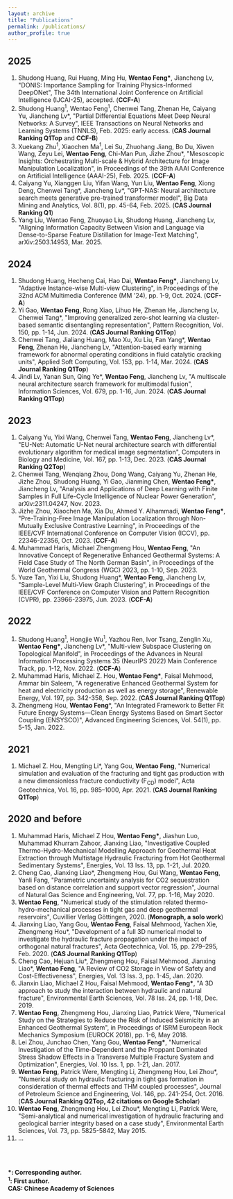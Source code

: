 ```yaml
---
layout: archive
title: "Publications"
permalink: /publications/
author_profile: true
---
```


2025
----
1. Shudong Huang, Rui Huang, Ming Hu, **Wentao Feng\***, Jiancheng Lv, "DONIS: Importance Sampling for Training Physics-Informed DeepONet", The 34th International Joint Conference on Artificial Intelligence (IJCAI-25), accepted. (**CCF-A**)
2. Shudong Huang<sup>1</sup>, Wentao Feng<sup>1</sup>, Chenwei Tang, Zhenan He, Caiyang Yu, Jiancheng Lv*, "Partial Differential Equations Meet Deep Neural Networks: A Survey", IEEE Transactions on Neural Networks and Learning Systems (TNNLS), Feb. 2025: early access. (**CAS Journal Ranking Q1Top** and **CCF-B**)
3. Xuekang Zhu<sup>1</sup>, Xiaochen Ma<sup>1</sup>, Lei Su, Zhuohang Jiang, Bo Du, Xiwen Wang, Zeyu Lei, **Wentao Feng**, Chi-Man Pun, Jizhe Zhou*, "Mesoscopic Insights: Orchestrating Multi-scale & Hybrid Architecture for Image Manipulation Localization", in Proceedings of the 39th AAAI Conference on Artificial Intelligence (AAAI-25), Feb. 2025. (**CCF-A**)
4. Caiyang Yu, Xianggen Liu, Yifan Wang, Yun Liu, **Wentao Feng**, Xiong Deng, Chenwei Tang\*, Jiancheng Lv\*, "GPT-NAS: Neural architecture search meets generative pre-trained transformer model", Big Data Mining and Analytics, Vol. 8(1), pp. 45-64, Feb. 2025. (**CAS Journal Ranking Q1**)
5. Yang Liu, Wentao Feng, Zhuoyao Liu, Shudong Huang, Jiancheng Lv, "Aligning Information Capacity Between Vision and Language via Dense-to-Sparse Feature Distillation for Image-Text Matching", arXiv:2503.14953, Mar. 2025.

2024
----
1. Shudong Huang, Hecheng Cai, Hao Dai, **Wentao Feng\***, Jiancheng Lv, "Adaptive Instance-wise Multi-view Clustering", in Proceedings of the 32nd ACM Multimedia Conference (MM '24), pp. 1-9, Oct. 2024. (**CCF-A**)
2. Yi Gao, **Wentao Feng**, Rong Xiao, Lihuo He, Zhenan He, Jiancheng Lv, Chenwei Tang*, "Improving generalized zero-shot learning via cluster-based semantic disentangling representation", Pattern Recognition, Vol. 150, pp. 1-14, Jun. 2024. (**CAS Journal Ranking Q1Top**)   
3. Chenwei Tang, Jialiang Huang, Mao Xu, Xu Liu, Fan Yang*, **Wentao Feng**, Zhenan He, Jiancheng Lv, "Attention-based early warning framework for abnormal operating conditions in fluid catalytic cracking units", Applied Soft Computing, Vol. 153, pp. 1-14, Mar. 2024. (**CAS Journal Ranking Q1Top**)
4. Jindi Lv, Yanan Sun, Qing Ye*, **Wentao Feng**, Jiancheng Lv, "A multiscale neural architecture search framework for multimodal fusion", Information Sciences, Vol. 679, pp. 1-16, Jun. 2024. (**CAS Journal Ranking Q1Top**)

2023
----
1. Caiyang Yu, Yixi Wang, Chenwei Tang, **Wentao Feng**, Jiancheng Lv*, "EU-Net: Automatic U-Net neural architecture search with differential evolutionary algorithm for medical image segmentation", Computers in Biology and Medicine, Vol. 167, pp. 1-13, Dec. 2023. (**CAS Journal Ranking Q2Top**)
2. Chenwei Tang, Wenqiang Zhou, Dong Wang, Caiyang Yu, Zhenan He, Jizhe Zhou, Shudong Huang, Yi Gao, Jianming Chen, **Wentao Feng\***, Jiancheng Lv, "Analysis and Applications of Deep Learning with Finite Samples in Full Life-Cycle Intelligence of Nuclear Power Generation", arXiv:2311.04247, Nov. 2023.
3. Jizhe Zhou, Xiaochen Ma, Xia Du, Ahmed Y. Alhammadi, **Wentao Feng\***, "Pre-Training-Free Image Manipulation Localization through Non-Mutually Exclusive Contrastive Learning", in Proceedings of the IEEE/CVF International Conference on Computer Vision (ICCV), pp. 22346-22356, Oct. 2023. (**CCF-A**)
4. Muhammad Haris, Michael Zhengmeng Hou, **Wentao Feng**, "An Innovative Concept of Regenerative Enhanced Geothermal Systems: A Field Case Study of The North German Basin", in Proceedings of the World Geothermal Congress (WGC) 2023, pp. 1-10, Sep. 2023.
5. Yuze Tan, Yixi Liu, Shudong Huang*, **Wentao Feng**, Jiancheng Lv, "Sample-Level Multi-View Graph Clustering", in Proceedings of the IEEE/CVF Conference on Computer Vision and Pattern Recognition (CVPR), pp. 23966-23975, Jun. 2023. (**CCF-A**)

2022
----
1. Shudong Huang<sup>1</sup>, Hongjie Wu<sup>1</sup>, Yazhou Ren, Ivor Tsang, Zenglin Xu, **Wentao Feng\***, Jiancheng Lv\*, "Multi-view Subspace Clustering on Topological Manifold", in Proceedings of the Advances in Neural Information Processing Systems 35 (NeurIPS 2022) Main Conference Track, pp. 1-12, Nov. 2022. (**CCF-A**)
2. Muhammad Haris, Michael Z. Hou, **Wentao Feng\***, Faisal Mehmood, Ammar bin Saleem, "A regenerative Enhanced Geothermal System for heat and electricity production as well as energy storage", Renewable Energy, Vol. 197, pp. 342-358, Sep. 2022. (**CAS Journal Ranking Q1Top**)
3. Zhengmeng Hou, **Wentao Feng***, "An Integrated Framework to Better Fit Future Energy Systems—Clean Energy Systems Based on Smart Sector Coupling (ENSYSCO)", Advanced Engineering Sciences, Vol. 54(1), pp. 5-15, Jan. 2022. 

2021
----
1. Michael Z. Hou, Mengting Li*, Yang Gou, **Wentao Feng**, "Numerical simulation and evaluation of the fracturing and tight gas production with a new dimensionless fracture conductivity (F<sub>CD</sub>) model", Acta Geotechnica, Vol. 16, pp. 985–1000, Apr. 2021. (**CAS Journal Ranking Q1Top**)

2020 and before
----
1. Muhammad Haris, Michael Z Hou, **Wentao Feng\***, Jiashun Luo, Muhammad Khurram Zahoor, Jianxing Liao, "Investigative Coupled Thermo-Hydro-Mechanical Modelling Approach for Geothermal Heat Extraction through Multistage Hydraulic Fracturing from Hot Geothermal Sedimentary Systems", Energies, Vol. 13 Iss. 13, pp. 1-21, Jul. 2020. 
2. Cheng Cao, Jianxing Liao*, Zhengmeng Hou, Gui Wang, **Wentao Feng**, Yanli Fang, "Parametric uncertainty analysis for CO2 sequestration based on distance correlation and support vector regression", Journal of Natural Gas Science and Engineering, Vol. 77, pp. 1-16, May 2020.
3. **Wentao Feng**, "Numerical study of the stimulation related thermo-hydro-mechanical processes in tight gas and deep geothermal reservoirs", Cuvillier Verlag Göttingen, 2020. (**Monograph, a solo work**)
4. Jianxing Liao, Yang Gou, **Wentao Feng**, Faisal Mehmood, Yachen Xie, Zhengmeng Hou*, "Development of a full 3D numerical model to investigate the hydraulic fracture propagation under the impact of orthogonal natural fractures", Acta Geotechnica, Vol. 15, pp. 279–295, Feb. 2020. (**CAS Journal Ranking Q1Top**)
5. Cheng Cao, Hejuan Liu*, Zhengmeng Hou, Faisal Mehmood, Jianxing Liao*, **Wentao Feng**, "A Review of CO2 Storage in View of Safety and Cost-Effectiveness", Energies, Vol. 13 Iss. 3, pp. 1-45, Jan. 2020. 
7. Jianxin Liao, Michael Z Hou, Faisal Mehmood, **Wentao Feng\***, "A 3D approach to study the interaction between hydraulic and natural fracture", Environmental Earth Sciences, Vol. 78 Iss. 24, pp. 1-18, Dec. 2019.
8. **Wentao Feng**, Zhengmeng Hou, Jianxing Liao, Patrick Were, "Numerical Study on the Strategies to Reduce the Risk of Induced Seismicity in an Enhanced Geothermal System", in Proceedings of ISRM European Rock Mechanics Symposium (EUROCK 2018), pp. 1-6, May 2018.
9. Lei Zhou, Junchao Chen, Yang Gou, **Wentao Feng\***, "Numerical Investigation of the Time-Dependent and the Proppant Dominated Stress Shadow Effects in a Transverse Multiple Fracture System and Optimization", Energies, Vol. 10 Iss. 1, pp. 1-21, Jan. 2017.
10. **Wentao Feng**, Patrick Were, Mengting Li, Zhengmeng Hou, Lei Zhou*, "Numerical study on hydraulic fracturing in tight gas formation in consideration of thermal effects and THM coupled processes", Journal of Petroleum Science and Engineering, Vol. 146, pp. 241-254, Oct. 2016. (**CAS Journal Ranking Q2Top, 42 citations on Google Scholar**)
11. **Wentao Feng**, Zhengmeng Hou, Lei Zhou*, Mengting Li, Patrick Were, "Semi-analytical and numerical investigation of hydraulic fracturing and geological barrier integrity based on a case study", Environmental Earth Sciences, Vol. 73, pp. 5825-5842, May 2015.
12. ...
<br>
<br>

**\*: Corresponding author.**<br>**<sup>1</sup>: First author.** <br> **CAS: Chinese Academy of Sciences**

